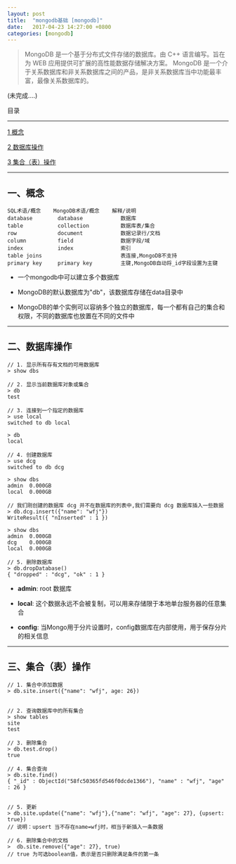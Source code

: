 ```yaml
---
layout: post
title:  "mongodb基础 [mongodb]"
date:   2017-04-23 14:27:00 +0800
categories: [mongodb]
---
```


> MongoDB 是一个基于分布式文件存储的数据库。由 C++ 语言编写。旨在为 WEB 应用提供可扩展的高性能数据存储解决方案。
MongoDB 是一个介于关系数据库和非关系数据库之间的产品，是非关系数据库当中功能最丰富，最像关系数据库的。

(未完成....)

目录

---

[1 概念](#一概念)

[2 数据库操作](#二数据库操作)

[3 集合（表）操作](#三集合表操作)

---

## 一、概念

```
SQL术语/概念    MongoDB术语/概念    解释/说明
database        database            数据库
table           collection          数据库表/集合
row             document            数据记录行/文档
column          field               数据字段/域
index           index               索引
table joins                         表连接,MongoDB不支持
primary key     primary key         主键,MongoDB自动将_id字段设置为主键
```


- 一个mongodb中可以建立多个数据库

- MongoDB的默认数据库为"db"，该数据库存储在data目录中

- MongoDB的单个实例可以容纳多个独立的数据库，每一个都有自己的集合和权限，不同的数据库也放置在不同的文件中

---

## 二、数据库操作

```
// 1. 显示所有存有文档的可用数据库
> show dbs 

// 2. 显示当前数据库对象或集合
> db
test

// 3. 连接到一个指定的数据库
> use local
switched to db local

> db 
local

// 4. 创建数据库
> use dcg
switched to db dcg

> show dbs
admin  0.000GB
local  0.000GB

// 我们刚创建的数据库 dcg 并不在数据库的列表中,我们需要向 dcg 数据库插入一些数据
> db.dcg.insert({"name": "wfj"})
WriteResult({ "nInserted" : 1 })

> show dbs
admin  0.000GB
dcg    0.000GB
local  0.000GB

// 5. 删除数据库
> db.dropDatabase()
{ "dropped" : "dcg", "ok" : 1 }
```

- **admin**: root 数据库

- **local**: 这个数据永远不会被复制，可以用来存储限于本地单台服务器的任意集合

- **config**: 当Mongo用于分片设置时，config数据库在内部使用，用于保存分片的相关信息

---

## 三、集合（表）操作
```
// 1. 集合中添加数据
> db.site.insert({"name": "wfj", age: 26})


// 2. 查询数据库中的所有集合
> show tables
site
test

// 3. 删除集合
> db.test.drop()
true

// 4. 集合查询
> db.site.find()
{ "_id" : ObjectId("58fc50365fd546f0dcde1366"), "name" : "wfj", "age" : 26 }


// 5. 更新
> db.site.update({"name": "wfj"},{"name": "wfj", "age": 27}, {upsert: true})
// 说明：upsert 当不存在name=wfj时，相当于新插入一条数据

// 6. 删除集合中的文档
>  db.site.remove({"age": 27}, true)
// true 为可选boolean值，表示是否只删除满足条件的第一条

```














